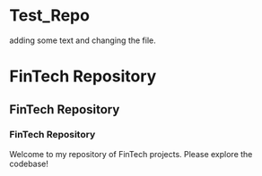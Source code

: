 # Test_Repo
adding some text and changing the file.
# FinTech Repository

## FinTech Repository

### FinTech Repository

Welcome to my repository of FinTech projects. Please explore the codebase!